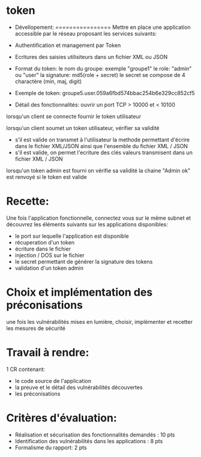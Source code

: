 # token
- Dévellopement:
================
Mettre en place une application accessible par le réseau proposant les services suivants:
- Authentification et management par Token
- Ecritures des saisies utilisiteurs dans un fichier XML ou JSON


- Format du token:
le nom du groupe: exemple "groupe1"
le role: "admin" ou "user"
la signature: md5(role + secret)
le secret se compose de 4 charactère (min, maj, digit)

- Exemple de token:
groupe5.user.059a6fbd574bbac254b6e329cc852cf5

- Détail des fonctionnalités:
ouvrir un port TCP > 10000 et < 10100

lorsqu'un client se connecte fournir le token utilisateur

lorsqu'un client soumet un token utilisateur, vérifier sa validité
- s'il est valide on transmet à l'utilisateur la methode permettant d'écrire dans le fichier XML/JSON ainsi que l'ensemble du fichier XML / JSON
- s'il est valide, on permet l'ecriture des clés valeurs transmisent dans un fichier XML / JSON

lorsqu'un token admin est fourni on vérifie sa validité
la chaine "Admin ok" est renvoyé si le token est valide

Recette:
========

Une fois l'application fonctionnelle, connectez vous sur le même subnet et découvrez les éléments suivants sur les applications disponibles:

- le port sur lequelle l'application est disponible
- récuperation d'un token
- écriture dans le fichier
- injection / DOS sur le fichier
- le secret permettant de générer la signature des tokens
- validation d'un token admin


Choix et implémentation des préconisations
==========================================

une fois les vulnérabilités mises en lumière, choisir, implémenter et recetter les mesures de sécurité



Travail à rendre:
=================

1 CR contenant:

- le code source de l'application
- la preuve et le détail des vulnérabilités découvertes
- les préconisations


Critères d'évaluation:
======================

- Réalisation et sécurisation des fonctionnalités demandés : 10 pts
- Identification des vulnérabilités dans les applications : 8 pts
- Formalisme du rapport: 2 pts

